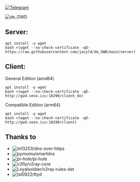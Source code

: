 
[![Telegram](https://cdn.jsdelivr.net/gh/Patrolavia/telegram-badge@8fe3382b3fd3a1c533ba270e608035a27e430c2e/chat.svg)](https://t.me/de_GWD)  


![de_GWD](https://i.loli.net/2020/09/23/GFnkHDvSrsap5fM.png)

## Server:
```
apt install -y wget
bash <(wget --no-check-certificate -qO- https://raw.githubusercontent.com/jacyl4/de_GWD/main/server)
```


## Client:
General Edition (amd64)
```
apt install -y wget
bash <(wget --no-check-certificate -qO- http://gwd.seso.icu:10290/client_do)
```
    
Compatible Edition (arm64)
```
apt install -y wget
bash <(wget --no-check-certificate -qO- http://gwd.seso.icu:10290/client)
```


## Thanks to
* ![ m13253/dns-over-https ](https://github.com/m13253/dns-over-https)
* ![ pymumu/smartdns ](https://github.com/pymumu/smartdns)
* ![ pi-hole/pi-hole ](https://github.com/pi-hole/pi-hole)
* ![ v2fly/v2ray-core ](https://github.com/v2fly/v2ray-core)
* ![ Loyalsoldier/v2ray-rules-dat ](https://github.com/Loyalsoldier/v2ray-rules-dat)
* ![ tsl0922/ttyd ](https://github.com/tsl0922/ttyd)
